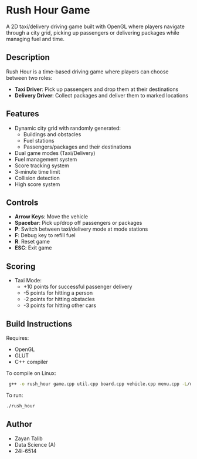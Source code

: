 # Rush Hour Game

A 2D taxi/delivery driving game built with OpenGL where players navigate through a city grid, picking up passengers or delivering packages while managing fuel and time.

## Description

Rush Hour is a time-based driving game where players can choose between two roles:
- **Taxi Driver**: Pick up passengers and drop them at their destinations
- **Delivery Driver**: Collect packages and deliver them to marked locations

## Features

- Dynamic city grid with randomly generated:
  - Buildings and obstacles
  - Fuel stations
  - Passengers/packages and their destinations
- Dual game modes (Taxi/Delivery)
- Fuel management system
- Score tracking system
- 3-minute time limit
- Collision detection
- High score system

## Controls

- **Arrow Keys**: Move the vehicle
- **Spacebar**: Pick up/drop off passengers or packages
- **P**: Switch between taxi/delivery mode at mode stations
- **F**: Debug key to refill fuel
- **R**: Reset game
- **ESC**: Exit game

## Scoring

- Taxi Mode:
  - +10 points for successful passenger delivery
  - -5 points for hitting a person
  - -2 points for hitting obstacles
  - -3 points for hitting other cars

## Build Instructions

Requires:
- OpenGL
- GLUT
- C++ compiler

To compile on Linux:
```bash
 g++ -o rush_hour game.cpp util.cpp board.cpp vehicle.cpp menu.cpp -L/usr/X11R6/lib -L/sw/lib -L/usr/sww/lib -L/usr/sww/bin -L/usr/sww/pkg/Mesa/lib -lglut -lGLU -lGL -lX11 -lfreeimage -pthread
```

To run:
```bash
./rush_hour
```

## Author
- Zayan Talib
- Data Science (A)
- 24i-6514